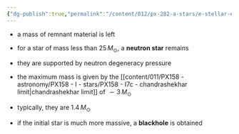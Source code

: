 ```yaml
---
{"dg-publish":true,"permalink":"/content/012/px-282-a-stars/e-stellar-evolution/px-285-e7-remnants/","noteIcon":"1","created":"2024-11-26T10:47:16.799+00:00","updated":"2024-11-26T10:53:02.225+00:00"}
---
```


- a mass of remnant material is left

- for a star of mass less than $25\,M_{\odot}$, a **neutron star** remains
- they are supported by neutron degeneracy pressure
- the maximum mass is given by the [[content/011/PX158 - astronomy/PX158 - I - stars/PX158 - I7c - chandrashekhar limit\|chandrashekhar limit]] of $\sim 3\,M_\odot$
- typically, they are $1.4\,M_{\odot}$

- if the initial star is much more massive, a **blackhole** is obtained
